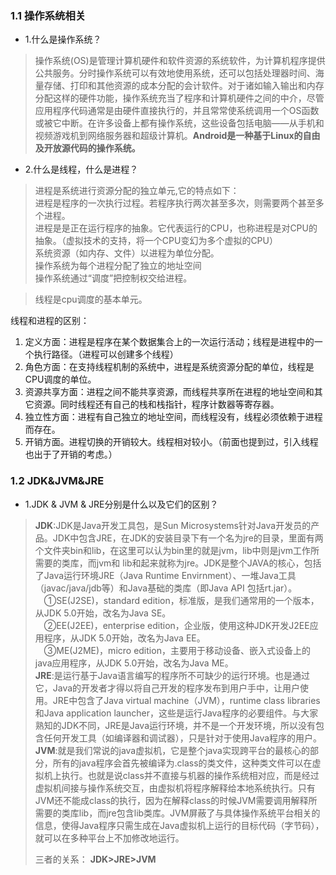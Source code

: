 ### 1.1 操作系统相关

- 1.什么是操作系统？

> 操作系统(OS)是管理计算机硬件和软件资源的系统软件，为计算机程序提供公共服务。分时操作系统可以有效地使用系统，还可以包括处理器时间、海量存储、打印和其他资源的成本分配的会计软件。对于诸如输入输出和内存分配这样的硬件功能，操作系统充当了程序和计算机硬件之间的中介，尽管应用程序代码通常是由硬件直接执行的，并且常常使系统调用一个OS函数或被它中断。在许多设备上都有操作系统，这些设备包括电脑——从手机和视频游戏机到网络服务器和超级计算机。**Android是一种基于Linux的自由及开放源代码的操作系统。**

- 2.什么是线程，什么是进程？

> 进程是系统进行资源分配的独立单元,它的特点如下：   
> 进程是程序的一次执行过程。若程序执行两次甚至多次，则需要两个甚至多个进程。  
进程是是正在运行程序的抽象。它代表运行的CPU，也称进程是对CPU的抽象。（虚拟技术的支持，将一个CPU变幻为多个虚拟的CPU）  
系统资源（如内存、文件）以进程为单位分配。  
操作系统为每个进程分配了独立的地址空间  
操作系统通过“调度”把控制权交给进程。

>线程是cpu调度的基本单元。

线程和进程的区别：  

1. 定义方面：进程是程序在某个数据集合上的一次运行活动；线程是进程中的一个执行路径。（进程可以创建多个线程）
1. 角色方面：在支持线程机制的系统中，进程是系统资源分配的单位，线程是CPU调度的单位。
1. 资源共享方面：进程之间不能共享资源，而线程共享所在进程的地址空间和其它资源。同时线程还有自己的栈和栈指针，程序计数器等寄存器。
1. 独立性方面：进程有自己独立的地址空间，而线程没有，线程必须依赖于进程而存在。
1. 开销方面。进程切换的开销较大。线程相对较小。（前面也提到过，引入线程也出于了开销的考虑。）

### 1.2 JDK&JVM&JRE

- 1.JDK & JVM & JRE分别是什么以及它们的区别？

> **JDK**:JDK是Java开发工具包，是Sun Microsystems针对Java开发员的产品。JDK中包含JRE，在JDK的安装目录下有一个名为jre的目录，里面有两个文件夹bin和lib，在这里可以认为bin里的就是jvm，lib中则是jvm工作所需要的类库，而jvm和 lib和起来就称为jre。JDK是整个JAVA的核心，包括了Java运行环境JRE（Java Runtime Envirnment）、一堆Java工具（javac/java/jdb等）和Java基础的类库（即Java API 包括rt.jar）。  
　①SE(J2SE)，standard edition，标准版，是我们通常用的一个版本，从JDK 5.0开始，改名为Java SE。  
　②EE(J2EE)，enterprise edition，企业版，使用这种JDK开发J2EE应用程序，从JDK 5.0开始，改名为Java EE。  
　③ME(J2ME)，micro edition，主要用于移动设备、嵌入式设备上的java应用程序，从JDK 5.0开始，改名为Java ME。   
> **JRE**:是运行基于Java语言编写的程序所不可缺少的运行环境。也是通过它，Java的开发者才得以将自己开发的程序发布到用户手中，让用户使用。JRE中包含了Java virtual machine（JVM），runtime class libraries和Java application launcher，这些是运行Java程序的必要组件。与大家熟知的JDK不同，JRE是Java运行环境，并不是一个开发环境，所以没有包含任何开发工具（如编译器和调试器），只是针对于使用Java程序的用户。  
> **JVM**:就是我们常说的java虚拟机，它是整个java实现跨平台的最核心的部分，所有的java程序会首先被编译为.class的类文件，这种类文件可以在虚拟机上执行。也就是说class并不直接与机器的操作系统相对应，而是经过虚拟机间接与操作系统交互，由虚拟机将程序解释给本地系统执行。只有JVM还不能成class的执行，因为在解释class的时候JVM需要调用解释所需要的类库lib，而jre包含lib类库。JVM屏蔽了与具体操作系统平台相关的信息，使得Java程序只需生成在Java虚拟机上运行的目标代码（字节码），就可以在多种平台上不加修改地运行。  
>
>三者的关系：
> **JDK>JRE>JVM**


